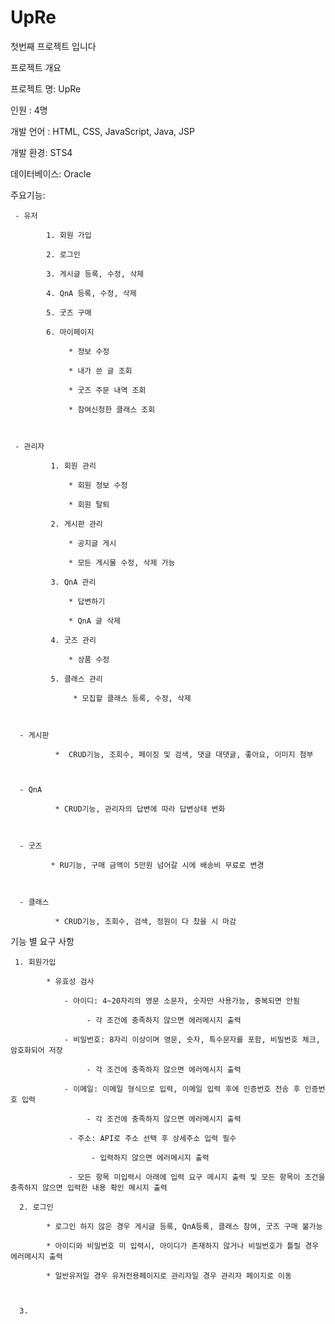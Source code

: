 # UpRe

첫번째 프로젝트 입니다


프로젝트 개요



프로젝트 명: UpRe



인원 : 4명



개발 언어 : HTML, CSS, JavaScript, Java, JSP



개발 환경: STS4﻿



데이터베이스: Oracle



주요기능: 

     - 유저

            1. 회원 가입

            2. 로그인

            3. 게시글 등록, 수정, 삭제

            4. QnA 등록, 수정, 삭제

            5. 굿즈 구매

            6. 마이페이지

                 * 정보 수정

                 * 내가 쓴 글 조회

                 * 굿즈 주문 내역 조회

                 * 참여신청한 클래스 조회



     - 관리자

             1. 회원 관리

                 * 회원 정보 수정

                 * 회원 탈퇴

             2. 게시판 관리

                 * 공지글 게시

                 * 모든 게시물 수정, 삭제 가능

             3. QnA 관리

                 * 답변하기

                 * QnA 글 삭제

             4. 굿즈 관리

                 * 상품 수정

             5. 클래스 관리

                  * 모집할 클래스 등록, 수정, 삭제



      - 게시판

              *  CRUD기능, 조회수, 페이징 및 검색, 댓글 대댓글, 좋아요, 이미지 첨부



      - QnA

              * CRUD기능, 관리자의 답변에 따라 답변상태 변화

    

      - 굿즈

             * RU기능, 구매 금액이 5만원 넘어갈 시에 배송비 무료로 변경



      - 클래스

              * CRUD기능, 조회수, 검색, 정원이 다 찼을 시 마감





기능 별 요구 사항



     1. 회원가입

            * 유효성 검사

                - 아이디: 4~20자리의 영문 소문자, 숫자만 사용가능, 중복되면 안됨

                     - 각 조건에 충족하지 않으면 에러메시지 출력

                - 비밀번호: 8자리 이상이며 영문, 숫자, 특수문자를 포함, 비밀번호 체크, 암호화되어 저장

                     - 각 조건에 충족하지 않으면 에러메시지 출력

                - 이메일: 이메일 형식으로 입력, 이메일 입력 후에 인증번호 전송 후 인증번호 입력

                     - 각 조건에 충족하지 않으면 에러메시지 출력

                 - 주소: API로 주소 선택 후 상세주소 입력 필수

                      - 입력하지 않으면 에러메시지 출력

                 - 모든 항목 미입력시 아래에 입력 요구 메시지 출력 및 모든 항목이 조건을 충족하지 않으면 입력한 내용 확인 메시지 출력

      2. 로그인 

            * 로그인 하지 않은 경우 게시글 등록, QnA등록, 클래스 참여, 굿즈 구매 불가능

            * 아이디와 비밀번호 미 입력시, 아이디가 존재하지 않거나 비밀번호가 틀릴 경우 에러메시지 출력

            * 일반유저일 경우 유저전용페이지로 관리자일 경우 관리자 페이지로 이동



      3. 




